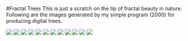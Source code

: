 #Fractal Trees
This is just a scratch on the tip of fractal beauty in nature. Following are the images generated by my simple
 program (2000) for producing digital trees.

![](img/9.gif)
![](img/6.gif)
![](img/3.gif)
![](img/4.gif)
![](img/5.gif)
![](img/7.gif)
![](img/8.gif)
![](img/673.GIF)
![](img/833.GIF)
![](img/741.GIF)
![](img/641.GIF)
![](img/1.gif)

